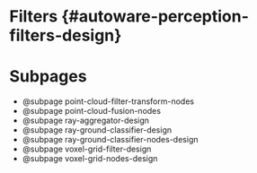 Filters {#autoware-perception-filters-design}
=======

# Subpages

<!-- - @subpage signal-filters-design -->
- @subpage point-cloud-filter-transform-nodes
- @subpage point-cloud-fusion-nodes
- @subpage ray-aggregator-design
- @subpage ray-ground-classifier-design
- @subpage ray-ground-classifier-nodes-design
- @subpage voxel-grid-filter-design
- @subpage voxel-grid-nodes-design
